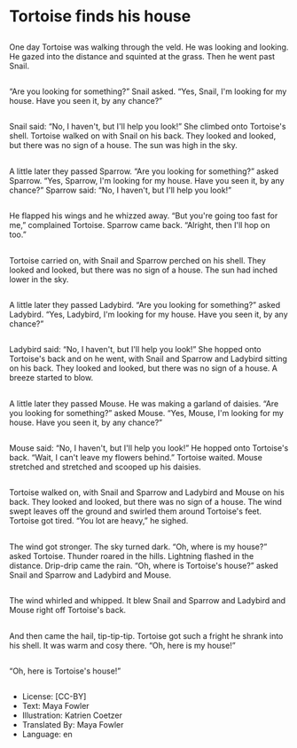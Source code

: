 # Tortoise finds his house

##
One day Tortoise was walking through the veld. He was looking and looking. He
gazed into the distance and squinted at the grass.
Then he went past Snail.

##
“Are you looking for something?” Snail asked.
“Yes, Snail, I'm looking for my house. Have you
seen it, by any chance?”

##
Snail said: “No, I haven't, but I'll help you look!”
She climbed onto Tortoise's shell. Tortoise walked on with Snail on his back. They
looked and looked, but there was no sign of a house. The sun was high in the sky.

##
A little later they passed Sparrow.
“Are you looking for something?” asked Sparrow.
“Yes, Sparrow, I'm looking for my house. Have you seen it, by any chance?”
Sparrow said: “No, I haven't, but I'll help you look!”

##
He flapped his wings and he
whizzed away.
“But you're going too fast for
me,” complained
Tortoise.
Sparrow came back. “Alright,
then I'll hop on too.”

##
Tortoise carried on, with Snail
and Sparrow perched
on his shell. They looked and
looked, but there was
no sign of a house. The sun had
inched lower in the
sky.

##
A little later they passed Ladybird.
“Are you looking for something?” asked Ladybird.
“Yes, Ladybird, I'm looking for my house. Have you seen it, by any chance?”

##
Ladybird said: “No, I haven't,
but I'll help you look!”
She hopped onto Tortoise's
back and on he went,
with Snail and Sparrow and
Ladybird sitting on his
back.
They looked and looked, but
there was no sign of a
house. A breeze started to blow.

##
A little later they passed Mouse. He was making a garland of daisies.
“Are you looking for something?” asked Mouse.
“Yes, Mouse, I'm looking for my house. Have you seen it, by any chance?”

##
Mouse said: “No, I haven't, but
I'll help you look!”
He hopped onto Tortoise's back.
“Wait, I can't leave my flowers
behind.” Tortoise waited. Mouse
stretched and stretched and
scooped up his daisies.

##
Tortoise walked on, with Snail
and Sparrow and
Ladybird and Mouse on his
back. They looked and looked,
but there was no sign of a
house. The wind swept leaves
off the ground and swirled them
around Tortoise's feet.
Tortoise got tired. “You lot are
heavy,” he sighed.

##
The wind got stronger. The sky
turned dark.
“Oh, where is my house?” asked
Tortoise.
Thunder roared in the hills.
Lightning flashed in the
distance. Drip-drip came the
rain.
“Oh, where is Tortoise's house?”
asked Snail and Sparrow and
Ladybird and Mouse.

##
The wind whirled and whipped. It
blew Snail and Sparrow and Ladybird and Mouse right off Tortoise's back.

##
And then came the hail, tip-tip-tip.
Tortoise got such a fright he shrank into his shell. It was warm and cosy there.
“Oh, here is my house!”

##
“Oh, here is Tortoise's house!”

##
* License: [CC-BY]
* Text: Maya Fowler
* Illustration: Katrien Coetzer
* Translated By: Maya Fowler
* Language: en
